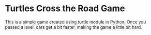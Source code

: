 # Turtles Cross the Road Game

This is a simple game created using turtle module in Python. Once you passed a level, cars get a bit faster, making the game a little bit hard.

